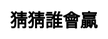 ---
title: 猜猜誰會贏
layout: guess_who_win_animal/list
description: 猜猜誰會贏 - 動物.
js: ["js/game/guess_who_win_animal/parameter.js", "js/game/guess_who_win_animal/list.js"]
css: ["css/game/guess_who_win_animal/guess_who_win_animal.css"]
---
